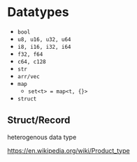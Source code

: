 # Datatypes

- `bool`
- `u8, u16, u32, u64`
- `i8, i16, i32, i64`
- `f32, f64`
- `c64, c128`
- `str`
- `arr/vec`
- `map`
    - `set<t> = map<t, {}>`
- `struct`

## Struct/Record

heterogenous data type

https://en.wikipedia.org/wiki/Product_type
